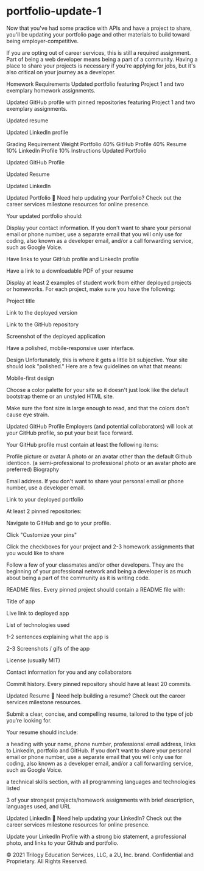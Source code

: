 # portfolio-update-1
Now that you've had some practice with APIs and have a project to share, you'll be updating your portfolio page and other materials to build toward being employer-competitive.

If you are opting out of career services, this is still a required assignment. Part of being a web developer means being a part of a community. Having a place to share your projects is necessary if you're applying for jobs, but it's also critical on your journey as a developer.

Homework Requirements
Updated portfolio featuring Project 1 and two exemplary homework assignments.

Updated GitHub profile with pinned repositories featuring Project 1 and two exemplary assignments.

Updated resume

Updated LinkedIn profile

Grading
Requirement	Weight
Portfolio	40%
GitHub Profile	40%
Resume	10%
LinkedIn Profile	10%
Instructions
Updated Portfolio

Updated GitHub Profile

Updated Resume

Updated LinkedIn

Updated Portfolio
💁 Need help updating your Portfolio? Check out the career services milestone resources for online presence.

Your updated portfolio should:

Display your contact information. If you don't want to share your personal email or phone number, use a separate email that you will only use for coding, also known as a developer email, and/or a call forwarding service, such as Google Voice.

Have links to your GitHub profile and LinkedIn profile

Have a link to a downloadable PDF of your resume

Display at least 2 examples of student work from either deployed projects or homeworks. For each project, make sure you have the following:

Project title

Link to the deployed version

Link to the GitHub repository

Screenshot of the deployed application

Have a polished, mobile-responsive user interface.

Design
Unfortunately, this is where it gets a little bit subjective. Your site should look "polished." Here are a few guidelines on what that means:

Mobile-first design

Choose a color palette for your site so it doesn't just look like the default bootstrap theme or an unstyled HTML site.

Make sure the font size is large enough to read, and that the colors don't cause eye strain.

Updated GitHub Profile
Employers (and potential collaborators) will look at your GitHub profile, so put your best face forward.

Your GitHub profile must contain at least the following items:

Profile picture or avatar
A photo or an avatar other than the default Github identicon. (a semi-professional to professional photo or an avatar photo are preferred)
Biography

Email address. If you don't want to share your personal email or phone number, use a developer email.

Link to your deployed portfolio

At least 2 pinned repositories:

Navigate to GitHub and go to your profile.

Click "Customize your pins"

Click the checkboxes for your project and 2-3 homework assignments that you would like to share

Follow a few of your classmates and/or other developers. They are the beginning of your professional network and being a developer is as much about being a part of the community as it is writing code.

README files. Every pinned project should contain a README file with:

Title of app

Live link to deployed app

List of technologies used

1-2 sentences explaining what the app is

2-3 Screenshots / gifs of the app

License (usually MIT)

Contact information for you and any collaborators

Commit history. Every pinned repository should have at least 20 commits.

Updated Resume
💁 Need help building a resume? Check out the career services milestone resources.

Submit a clear, concise, and compelling resume, tailored to the type of job you’re looking for.

Your resume should include:

a heading with your name, phone number, professional email address, links to LinkedIn, portfolio and GitHub. If you don't want to share your personal email or phone number, use a separate email that you will only use for coding, also known as a developer email, and/or a call forwarding service, such as Google Voice.

a technical skills section, with all programming languages and technologies listed

3 of your strongest projects/homework assignments with brief description, languages used, and URL

Updated LinkedIn
💁 Need help updating your LinkedIn? Check out the career services milestone resources for online presence.

Update your LinkedIn Profile with a strong bio statement, a professional photo, and links to your Github and portfolio.

© 2021 Trilogy Education Services, LLC, a 2U, Inc. brand. Confidential and Proprietary. All Rights Reserved.